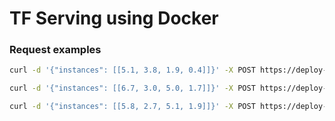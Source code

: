 # TF Serving using Docker

### Request examples

```bash
curl -d '{"instances": [[5.1, 3.8, 1.9, 0.4]]}' -X POST https://deploy-modell-5tyme6tq4a-uc.a.run.app/v1/models/iris-classifier:predict
```
```bash
curl -d '{"instances": [[6.7, 3.0, 5.0, 1.7]]}' -X POST https://deploy-modell-5tyme6tq4a-uc.a.run.app/v1/models/iris-classifier:predict
```
```bash
curl -d '{"instances": [[5.8, 2.7, 5.1, 1.9]]}' -X POST https://deploy-modell-5tyme6tq4a-uc.a.run.app/v1/models/iris-classifier:predict
```
